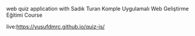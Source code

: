 
web quiz application with Sadık Turan Komple Uygulamalı Web Geliştirme Eğitimi Course

live:https://yusufdmrc.github.io/quiz-js/
